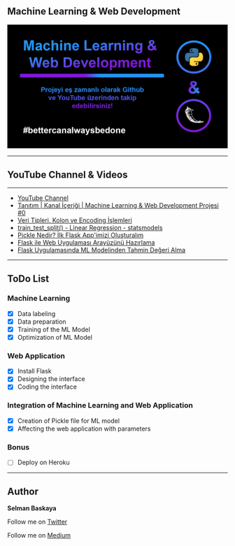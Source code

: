 ## Machine Learning & Web Development
![](assets/readme-img.png)

****

## YouTube Channel & Videos

****

- [YouTube Channel](https://www.youtube.com/SelmanBaskaya)
- [Tanıtım | Kanal İçeriği | Machine Learning & Web Development Projesi #0](https://www.youtube.com/watch?v=BkprXbS6tA4)
- [Veri Tipleri, Kolon ve Encoding İşlemleri](https://www.youtube.com/watch?v=uba0iHWMsCY)
- [train_test_split() - Linear Regression - statsmodels](https://www.youtube.com/watch?v=IPCLX1E0mo4)
- [Pickle Nedir? İlk Flask App'imizi Oluşturalım](https://youtu.be/0q8qrOZSILM)
- [Flask ile Web Uygulaması Arayüzünü Hazırlama ](https://www.youtube.com/watch?v=C3kfPjJH0CU)
- [Flask Uygulamasında ML Modelinden Tahmin Değeri Alma ](https://www.youtube.com/watch?v=lWv0952Yd-I)

****

## ToDo List
### Machine Learning
- [x] Data labeling
- [x] Data preparation
- [x] Training of the ML Model
- [x] Optimization of ML Model

### Web Application
- [x] Install Flask
- [x] Designing the interface
- [x] Coding the interface

### Integration of Machine Learning and Web Application
- [x] Creation of Pickle file for ML model
- [x] Affecting the web application with parameters

### Bonus
- [ ] Deploy on Heroku

****

## Author
**Selman Baskaya**

Follow me on [Twitter](https://twitter.com/selmanbaskaya)

Follow me on [Medium](https://medium.com/@selmanbaskaya)
